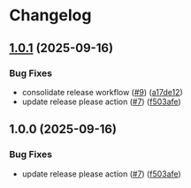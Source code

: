 # Changelog

## [1.0.1](https://github.com/sidorares/show-component/compare/show-component-v1.0.0...show-component-v1.0.1) (2025-09-16)


### Bug Fixes

* consolidate release workflow ([#9](https://github.com/sidorares/show-component/issues/9)) ([a17de12](https://github.com/sidorares/show-component/commit/a17de1214ff71c654b8f862ab882ee89cdaaa062))
* update release please action ([#7](https://github.com/sidorares/show-component/issues/7)) ([f503afe](https://github.com/sidorares/show-component/commit/f503afe6c18603efaceada72cd68471b3b6c931f))

## 1.0.0 (2025-09-16)


### Bug Fixes

* update release please action ([#7](https://github.com/sidorares/show-component/issues/7)) ([f503afe](https://github.com/sidorares/show-component/commit/f503afe6c18603efaceada72cd68471b3b6c931f))
